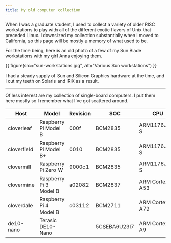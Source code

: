 ```yaml
---
title: My old computer collection
---
```


When I was a graduate student, I used to collect a variety of older RISC 
workstations to play with all of the different exotic flavors of Unix that
preceded Linux.  I downsized my collection substantially when I moved to
California, so this page will be mostly a memory of what used to be.

For the time being, here is an old photo of a few of my Sun Blade workstations
with my girl Anna enjoying them.

{{ figure(src="sun-workstations.jpg", alt="Various Sun workstations") }}

I had a steady supply of Sun and Silicon Graphics hardware at the time, and I
cut my teeth on Solaris and IRIX as a result.

--------------------------------------------------------------------------------

Of less interest are my collection of single-board computers.  I put them here
mostly so I remember what I've got scattered around.

Host        | Model                  | Revision | SOC          | CPU            | Role
------------|------------------------|----------|--------------|----------------|--------------
cloverleaf  | Raspberry Pi Model B   | 000f     | BCM2835      | ARM1176JZF-S   | General purpose login, work
cloverfield | Raspberry Pi Model B+  | 0010     | BCM2835      | ARM1176JZF-S   | Electronics experimentation
clovermill  | Raspberry Pi Zero W    | 9000c1   | BCM2835      | ARM1176JZF-S   | Camera
clovermine  | Raspberry Pi 3 Model B | a02082   | BCM2837      | ARM Cortex-A53 | General purpose login, home
cloverdale  | Raspberry Pi 4 Model B | c03112   | BCM2711      | ARM Cortex-A72 |
de10-nano   | Terasic DE10-Nano      |          | 5CSEBA6U23I7 | ARM Cortex-A9  | FPGA experimentation
